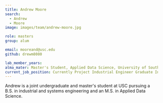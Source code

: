 ```yaml
---
title: Andrew Moore
search:
  - Andrew
  - Moore
image: images/team/andrew-moore.jpg

role: masters
group: alum

email: mooreand@usc.edu
github: drewm8080

lab_member_years: 
alma_mater: Master's Student, Applied Data Science, University of Southern California
current_job_position: Currently Project Industrial Engineer Graduate Intern at NASA Jet Propulsion Laboratory; Former Data Scientist at U.S. Department of Homeland Security
---
```


Andrew is a joint undergraduate and master's student at USC pursuing a B.S. in industrial and systems engineering and an M.S. in Applied Data Science.
